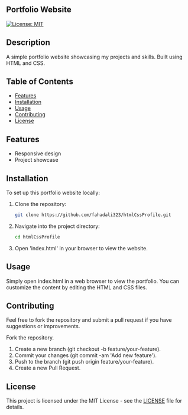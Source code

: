 ## Portfolio Website
[![License: MIT](https://img.shields.io/badge/License-MIT-yellow.svg)](https://opensource.org/licenses/MIT)

## Description

A simple portfolio website showcasing my projects and skills. Built using HTML and CSS.

## Table of Contents

- [Features](#features)
- [Installation](#installation)
- [Usage](#usage)
- [Contributing](#contributing)
- [License](#license)

## Features

- Responsive design
- Project showcase

## Installation

To set up this portfolio website locally:

1. Clone the repository:
   ```bash
   git clone https://github.com/fahadali323/htmlCssProfile.git
2. Navigate into the project directory:
   ```bash
   cd htmlCssProfile
3. Open 'index.html' in your browser to view the website.

## Usage
Simply open index.html in a web browser to view the portfolio. You can customize the content by editing the HTML and CSS files.

## Contributing
Feel free to fork the repository and submit a pull request if you have suggestions or improvements.

Fork the repository.
1. Create a new branch (git checkout -b feature/your-feature).
2. Commit your changes (git commit -am 'Add new feature').
3. Push to the branch (git push origin feature/your-feature).
4. Create a new Pull Request.

## License

This project is licensed under the MIT License - see the [LICENSE](LICENSE.md) file for details.


